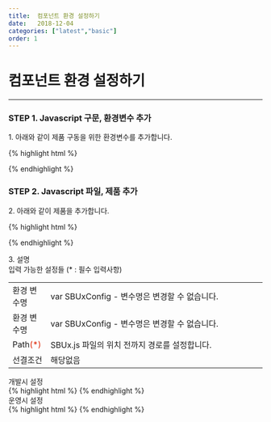 ```yaml
---
title:  컴포넌트 환경 설정하기
date:   2018-12-04
categories: ["latest","basic"]
order: 1
---
```


컴포넌트 환경 설정하기
===

---

### STEP 1. Javascript 구문, 환경변수 추가
<div>1. 아래와 같이 제품 구동을 위한 환경변수를 추가합니다.</div>

{% highlight html %}
<script >
        var SBUxConfig = {
            License : "SUE26-XXXX-XXXXX-XXX",
            Path : "/resources/sbux/",
            Locale : "ko", // { ko | en | ja }
            LocaleFile : "LocalTest.js",

            Theme : "bootstrap", // { none | bootstrap }
            CustomCSS : "SBUxCustom_Demo.css",
            DefaultSetFile : "SBUxDefault.js",

            Debug : true,
            DeveloperTipType : "none", // { console | alert | storage | none }
            SystemLogType : "console", // { console | storage | none}

            Design : true, // css 를 호출, false 시 css 호출하지 않음.
            LoadingType : "holding",  // none | holding(default) | progress
            LoadIncludeClass : 'lazyLoadClass',  // 선언한 Class 가 있는 컴포넌트만 우선 로드
            LoadExcludeClass : 'notLoadClass', // 선언한 Class 를 제외한 컴포넌트 로드
            CustomAttrs : ['custom-attr1','custom-attr2'],  // 받아들이는 custom 속성에 대한 정의

            SBGrid : {
                Theme : 'default',
                DefaultSetFile : 'SBGridDefault.js',
                Version2_5 : true
            },
            SBChart : {
                Version2_0 : true
            }
        };
</script>
{% endhighlight %}

### STEP 2. Javascript 파일, 제품 추가
<div>2. 아래와 같이 제품을 추가합니다.</div>

{% highlight html %}
<script src="/resources/sbux/SBUx.js" type="text/javascript"></script>
{% endhighlight %}

<div>3. 설명</div>
<sbux-tabs id="explainTab" name="explainTab" uitype="normal" title-target-id-array="exTab1^exTab2^exTab3" 
           title-text-array="설명^개발시 설정^운영시 설정">
</sbux-tabs>
<div class="tab-content">
    <div id="exTab1">
        <div>입력 가능한 설정들 (* : 필수 입력사항)</div>
        <table style="width:100%">
            <colgroup>
                <col style="width:15%"/>
                <col style="width:85%"/>
            </colgroup>
            <tr>
                <td class="tdTitle">환경 변수명</td>
                <td >var SBUxConfig - 변수명은 변경할 수 없습니다.</td>
            </tr>
            <tr>
                <td class="tdTitle">환경 변수명</td>
                <td >var SBUxConfig - 변수명은 변경할 수 없습니다.</td>
            </tr>
            <tr>
                <td class="tdTitle">Path<span style="color:#dd2200">(*)</span></td>
                <td >SBUx.js 파일의 위치 전까지 경로를 설정합니다.</td>
            </tr>
            <tr>
                <td class="tdTitle">선결조건</td>
                <td>해당없음</td>
            </tr>
        </table>
    </div>
    <div id="exTab2">
        <div>개발시 설정</div>        
        {% highlight html %}
        <script>
                var SBUxConfig = {
                    Path : "/resources/SBUx/", 
                    Debug : true,
                    DeveloperTipType : "console", // { console | alert | storage | none }
                    SystemLogType : "none", // { console | storage | none}
                    SBGrid : {
                        Version2_5 : true
                    },
                    SBChart : {
                        Version2_0 : true
                    }
                };
        </script>
        {% endhighlight %}
    </div>
    <div id="exTab3">
        <div>운영시 설정</div>
        {% highlight html %}
        <script>
                var SBUxConfig = {
                    Path : "/resources/SBUx/",  
                    SBGrid : {
                        Version2_5 : true
                    },
                    SBChart : {
                        Version2_0 : true
                    }
                };
        </script>
        {% endhighlight %}
    </div>

</div>